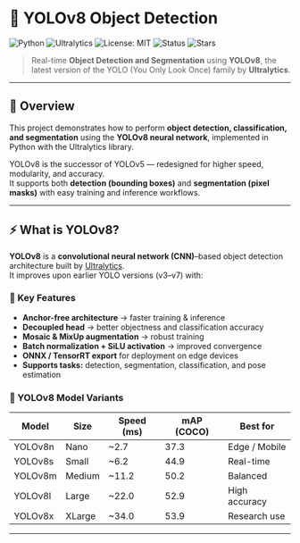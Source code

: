 # 🚀 YOLOv8 Object Detection
![Python](https://img.shields.io/badge/Python-3.9%2B-blue)
![Ultralytics](https://img.shields.io/badge/Ultralytics-YOLOv8-orange)
![License: MIT](https://img.shields.io/badge/License-MIT-yellow)
![Status](https://img.shields.io/badge/Status-Active-success)
![Stars](https://img.shields.io/github/stars/gnanasaiprakash2000/yolo-object-detection.svg?style=social)

> Real-time **Object Detection and Segmentation** using **YOLOv8**, the latest version of the YOLO (You Only Look Once) family by **Ultralytics**.

---

## 🧠 Overview

This project demonstrates how to perform **object detection, classification, and segmentation** using the **YOLOv8 neural network**, implemented in Python with the Ultralytics library.  

YOLOv8 is the successor of YOLOv5 — redesigned for higher speed, modularity, and accuracy.  
It supports both **detection (bounding boxes)** and **segmentation (pixel masks)** with easy training and inference workflows.

---

## ⚡ What is YOLOv8?

**YOLOv8** is a **convolutional neural network (CNN)**–based object detection architecture built by [Ultralytics](https://github.com/ultralytics/ultralytics).  
It improves upon earlier YOLO versions (v3–v7) with:

### 🔹 Key Features
- **Anchor-free architecture** → faster training & inference  
- **Decoupled head** → better objectness and classification accuracy  
- **Mosaic & MixUp augmentation** → robust training  
- **Batch normalization + SiLU activation** → improved convergence  
- **ONNX / TensorRT export** for deployment on edge devices  
- **Supports tasks:** detection, segmentation, classification, and pose estimation  

### 🧩 YOLOv8 Model Variants
| Model | Size | Speed (ms) | mAP (COCO) | Best for |
|--------|------|------------|-------------|-----------|
| YOLOv8n | Nano | ~2.7 | 37.3 | Edge / Mobile |
| YOLOv8s | Small | ~6.2 | 44.9 | Real-time |
| YOLOv8m | Medium | ~11.2 | 50.2 | Balanced |
| YOLOv8l | Large | ~22.0 | 52.9 | High accuracy |
| YOLOv8x | XLarge | ~34.0 | 53.9 | Research use |

---
